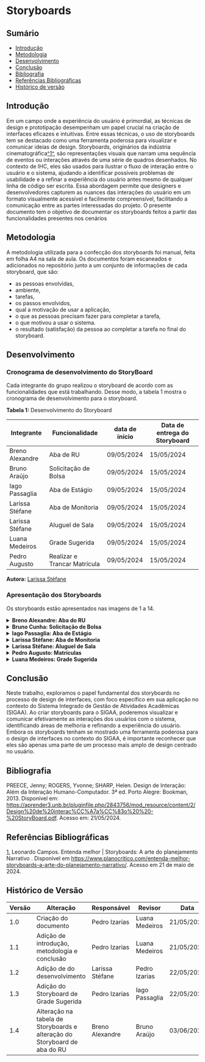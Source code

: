 # Storyboards
## Sumário
* [Introdução](#Introdução)
* [Metodologia](#Metodologia)
* [Desenvolvimento](#Desenvolvimento)
* [Conclusão](#Conclusão)
* [Bibliografia](#Bibliografia)
* [Referências Bibliográficas](#Referências-Bibliográficas)
* [Histórico de versão](#Histórico-de-versão)

## Introdução

Em um campo onde a experiência do usuário é primordial, as técnicas de design e prototipação desempenham um papel crucial na criação de interfaces eficazes e intuitivas. Entre essas técnicas, o uso de storyboards tem se destacado como uma ferramenta poderosa para visualizar e comunicar ideias de design. Storyboards, originários da indústria cinematográfica<a id="anchor_1" href="#REF1">^1^</a>, são representações visuais que narram uma sequência de eventos ou interações através de uma série de quadros desenhados. No contexto de IHC, eles são usados para ilustrar o fluxo de interação entre o usuário e o sistema, ajudando a identificar possíveis problemas de usabilidade e a refinar a experiência do usuário antes mesmo de qualquer linha de código ser escrita. Essa abordagem permite que designers e desenvolvedores capturem as nuances das interações do usuário em um formato visualmente acessível e facilmente compreensível, facilitando a comunicação entre as partes interessadas do projeto.
O presente documento tem o objetivo de documentar os storyboards feitos a partir das funcionalidades presentes nos cenários

## Metodologia
A metodologia utilizada para a confecção dos storyboards foi manual, feita em folha A4 na sala de aula. Os documentos foram escaneados e adicionados no repositório junto a um conjunto de informações de cada storyboard, que são: 
- as pessoas envolvidas,
- ambiente,
- tarefas,
- os passos envolvidos,
- qual a motivação de usar a aplicação,
- o que as pessoas precisam fazer para completar a tarefa,
- o que motivou a usar o sistema.
- o resultado (satisfação) da pessoa ao completar a tarefa no final do storyboard.

## Desenvolvimento

### Cronograma de desenvolvimento do StoryBoard

Cada integrante do grupo realizou o storyboard de acordo com as funcionalidades que está trabalhando. Desse modo, a tabela 1 mostra o cronograma de desenvolvimento para o storyboard.

**Tabela 1:** Desenvolvimento do Storyboard 

| Integrante | Funcionalidade | data de início | Data de entrega do Storyboard |
| - | - | - | - |
| Breno Alexandre | Aba de RU | 09/05/2024 | 15/05/2024 |
| Bruno Araújo | Solicitação de Bolsa | 09/05/2024 | 15/05/2024 |
| Iago Passaglia| Aba de Estágio | 09/05/2024 | 15/05/2024 |
| Larissa Stéfane | Aba de Monitoria | 09/05/2024 | 15/05/2024 |
| Larissa Stéfane | Aluguel de Sala | 09/05/2024 | 15/05/2024 |
| Luana Medeiros | Grade Sugerida | 09/05/2024 | 15/05/2024 |
| Pedro Augusto | Realizar e Trancar Matrícula | 09/05/2024 | 15/05/2024 |

**Autora:** [Larissa Stéfane](https://github.com/SkywalkerSupreme)

### Apresentação dos Storyboards

Os storyboards estão apresentados nas imagens de 1 a 14.

<details>
  <summary size="20"><b> Breno Alexandre: Aba do RU </b></summary> 

<div align="center">
    Imagem 1:  Aba do RU – Storyboard
    <br>
    <img src="https://github.com/Interacao-Humano-Computador/2024.1-SIGAA/blob/main/assets/Storyboard_abaRU.png">
    <br>
    <b> Autor: </b> <a href="https://github.com/brenoalexandre0"> Breno Alexandre </a>
    <br>
</div>

</details>

<details>
  <summary size="20"><b> Bruno Cunha: Solicitação de Bolsa </b></summary> 

<div align="center">
    Imagem 2:    Solicitação de Bolsa e Declaração de Bolsistas
    <br>
    <img src="https://raw.githubusercontent.com/Interacao-Humano-Computador/2024.1-SIGAA/main/docs/Midia/storyboard/Bolsas/Screenshot%20from%202024-05-22%2002-58-25.png">
    <br>
     Fonte:  Bruno Cunha
    <br>
</div>

</details>

<details>
  <summary size="20"><b> Iago Passaglia: Aba de Estágio </b></summary> 

<div align="center">
    Imagem 3:  Aba de Estágio 
    <br>
    <img src="https://raw.githubusercontent.com/Interacao-Humano-Computador/2024.1-SIGAA/main/docs/Midia/storyboard/Est%C3%A1gio/Screenshot%20from%202024-05-22%2002-59-31.png">
    <br>
     Fonte: Iago Passaglia
    <br>
</div>

</details>

<details>
  <summary size="20"><b>Larissa Stéfane: Aba de Monitoria </b></summary> 

<div align="center">
    Imagem 4:  Aba de Monitoria – Storyboard parte 1
    <br>
    <img src="https://raw.githubusercontent.com/Interacao-Humano-Computador/2024.1-SIGAA/main/docs/Midia/storyboard/AbaMonitoria/WhatsApp%20Image%202024-05-22%20at%2002.49.56.jpeg">
    <br>
     Fonte:  Larissa Stéfane
    <br>
</div>

<div align="center">
    Imagem 5:  Aba de Monitoria – Storyboard parte 2
    <br>
    <img src="https://raw.githubusercontent.com/Interacao-Humano-Computador/2024.1-SIGAA/main/docs/Midia/storyboard/AbaMonitoria/WhatsApp%20Image%202024-05-22%20at%2002.49.56%20(1).jpeg">
    <br>
     Fonte:  Larissa Stéfane
    <br>
</div>

<div align="center">
    Imagem 6:  Aba de Monitoria – Análise Textual parte 1
    <br>
    <img src="https://raw.githubusercontent.com/Interacao-Humano-Computador/2024.1-SIGAA/main/docs/Midia/storyboard/AbaMonitoria/WhatsApp%20Image%202024-05-22%20at%2002.49.57.jpeg">
    <br>
     Fonte:  Larissa Stéfane
    <br>
</div>

<div align="center">
    Imagem 7:  Aba de Monitoria – Análise Textual parte 2
    <br>
    <img src="https://github.com/Interacao-Humano-Computador/2024.1-SIGAA/blob/main/docs/Midia/storyboard/AbaMonitoria/WhatsApp%20Image%202024-05-22%20at%2002.49.57%20(1).jpeg">
    <br>
     Fonte:  Larissa Stéfane
    <br>
</div>

</details>

<details>
  <summary size="20"><b>Larissa Stéfane: Aluguel de Sala </b></summary> 

<div align="center">
    Imagem 8:  Aluguel de Sala – Storyboard 
    <br>
    <img src="https://raw.githubusercontent.com/Interacao-Humano-Computador/2024.1-SIGAA/main/docs/Midia/storyboard/AluguelSala/WhatsApp%20Image%202024-05-22%20at%2002.49.03.jpeg">
    <br>
     Fonte:  Larissa Stéfane
    <br>
</div>

<div align="center">
    Imagem 9: Aluguel de Sala – Análise Textual parte 1
    <br>
    <img src="https://raw.githubusercontent.com/Interacao-Humano-Computador/2024.1-SIGAA/main/docs/Midia/storyboard/AluguelSala/WhatsApp%20Image%202024-05-22%20at%2002.49.03%20(1).jpeg">
    <br>
     Fonte:  Larissa Stéfane
    <br>
</div>

<div align="center">
    Imagem 10:  Aba de Monitoria – Análise Textual parte 2
    <br>
    <img src="https://raw.githubusercontent.com/Interacao-Humano-Computador/2024.1-SIGAA/main/docs/Midia/storyboard/AluguelSala/WhatsApp%20Image%202024-05-22%20at%2002.49.04.jpeg">
    <br>
     Fonte:  Larissa Stéfane
    <br>
</div>

</details>

<details>
  <summary size="20"><b> Pedro Augusto: Matrículas </b></summary> 

<div align="center">
    Imagem 11:  Matrículas – Storyboard
    <br>
    <img src="https://raw.githubusercontent.com/Interacao-Humano-Computador/2024.1-SIGAA/main/docs/Midia/storyboard/Matricula/WhatsApp%20Image%202024-05-21%20at%2018.49.51%20(1).jpeg">
    <br>
     Fonte:  Pedro Augusto
    <br>
</div>

<div align="center">
    Imagem 12:  Matrículas – Análise Textual
    <br>
    <img src="https://raw.githubusercontent.com/Interacao-Humano-Computador/2024.1-SIGAA/main/docs/Midia/storyboard/Matricula/WhatsApp%20Image%202024-05-21%20at%2018.49.51.jpeg">
    <br>
     Fonte:  Pedro Augusto
    <br>
</div>
</details>

<details>
  <summary size="20"><b> Luana Medeiros: Grade Sugerida </b></summary> 

<div align="center">
    Imagem 13:  Grade Sugerida – Storyboard
    <br>
    <img src="https://raw.githubusercontent.com/Interacao-Humano-Computador/2024.1-SIGAA/main/docs/Midia/storyboard/storyluana1.jpeg">
    <br>
     Fonte:  Luana Medeiros
    <br>
</div>

<div align="center">
    Imagem 14:  Grade Sugerida – Análise Textual
    <br>
    <img src="https://raw.githubusercontent.com/Interacao-Humano-Computador/2024.1-SIGAA/main/docs/Midia/storyboard/storyluana2.jpeg">
    <br>
     Fonte:  Luana Medeiros
    <br>
</div>

</details>

## Conclusão
Neste trabalho, exploramos o papel fundamental dos storyboards no processo de design de interfaces, com foco específico em sua aplicação no contexto do Sistema Integrado de Gestão de Atividades Acadêmicas (SIGAA). Ao criar storyboards para o SIGAA, poderemos visualizar e comunicar efetivamente as interações dos usuários com o sistema, identificando áreas de melhoria e refinando a experiência do usuário. Embora os storyboards tenham se mostrado uma ferramenta poderosa para o design de interfaces no contexto do SIGAA, é importante reconhecer que eles são apenas uma parte de um processo mais amplo de design centrado no usuário.

## Bibliografia
PREECE, Jenny; ROGERS, Yvonne; SHARP, Helen. Design de Interação: Além da Interação Humano-Computador. 3ª ed. Porto Alegre: Bookman, 2013. Disponível em: https://aprender3.unb.br/pluginfile.php/2843756/mod_resource/content/2/Design%20de%20interac%CC%A7a%CC%83o%20%20-%20StoryBoard.pdf. Acesso em: 21/05/2024.

## Referências Bibliográficas
<a id="REF1" href="#anchor_1">1.</a> Leonardo Campos. Entenda melhor | Storyboards: A arte do planejamento Narrativo . Disponível em https://www.planocritico.com/entenda-melhor-storyboards-a-arte-do-planejamento-narrativo/. Acesso em 21 de maio de 2024.
## Histórico de Versão

| Versão | Alteração                                                                 | Responsável     | Revisor        | Data       |
| ------ | ------------------------------------------------------------------------- | --------------- | -------------- | ---------- |
| 1.0    | Criação do documento                                                      | Pedro Izarias   | Luana Medeiros | 21/05/2024 |
| 1.1    | Adição de introdução, metodologia e conclusão                             | Pedro Izarias   | Luana Medeiros | 21/05/2024 |
| 1.2    | Adição de do desenvolvimento                                              | Larissa Stéfane | Pedro Izarias  | 22/05/2024 |
| 1.3    | Adição do Storyboard de Grade Sugerida                                    | Pedro Izarias   | Iago Passaglia | 22/05/2024 |
| 1.4    | Alteração na tabela de Storyboards e alteração do Storyboard de aba do RU | Breno Alexandre | Bruno Araújo             | 03/06/2024 |
